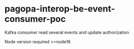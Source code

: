 # pagopa-interop-be-event-consumer-poc

Kafka consumer read several events and update authorization

Node version required >=node16
